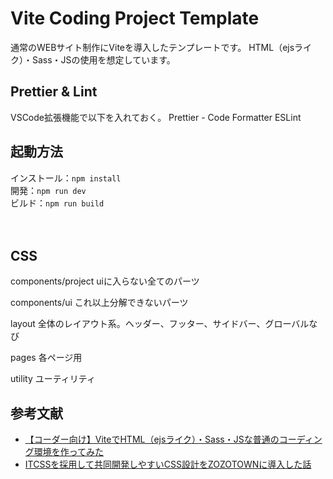 # Vite Coding Project Template

通常のWEBサイト制作にViteを導入したテンプレートです。
HTML（ejsライク）・Sass・JSの使用を想定しています。

## Prettier & Lint

VSCode拡張機能で以下を入れておく。
Prettier - Code Formatter
ESLint

## 起動方法

インストール：`npm install`  
開発：`npm run dev`  
ビルド：`npm run build`  
<br>
<br>

## CSS

components/project
uiに入らない全てのパーツ

components/ui
これ以上分解できないパーツ

layout
全体のレイアウト系。ヘッダー、フッター、サイドバー、グローバルなび

pages
各ページ用

utility
ユーティリティ

## 参考文献

- [【コーダー向け】ViteでHTML（ejsライク）・Sass・JSな普通のコーディング環境を作ってみた](https://zenn.dev/sakata_kazuma/articles/59a741489c8bbc)
- [ITCSSを採用して共同開発しやすいCSS設計をZOZOTOWNに導入した話](https://techblog.zozo.com/entry/itcss-to-zozotown)